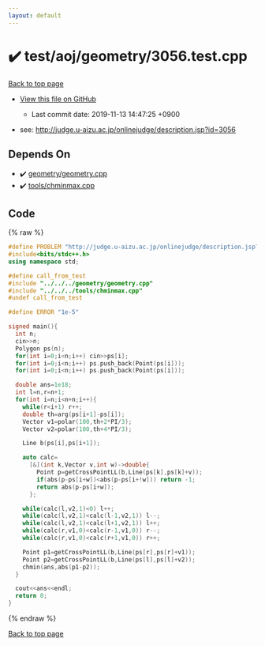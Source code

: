 ```yaml
---
layout: default
---
```


<!-- mathjax config similar to math.stackexchange -->
<script type="text/javascript" async
  src="https://cdnjs.cloudflare.com/ajax/libs/mathjax/2.7.5/MathJax.js?config=TeX-MML-AM_CHTML">
</script>
<script type="text/x-mathjax-config">
  MathJax.Hub.Config({
    TeX: { equationNumbers: { autoNumber: "AMS" }},
    tex2jax: {
      inlineMath: [ ['$','$'] ],
      processEscapes: true
    },
    "HTML-CSS": { matchFontHeight: false },
    displayAlign: "left",
    displayIndent: "2em"
  });
</script>

<script type="text/javascript" src="https://cdnjs.cloudflare.com/ajax/libs/jquery/3.4.1/jquery.min.js"></script>
<script src="https://cdn.jsdelivr.net/npm/jquery-balloon-js@1.1.2/jquery.balloon.min.js" integrity="sha256-ZEYs9VrgAeNuPvs15E39OsyOJaIkXEEt10fzxJ20+2I=" crossorigin="anonymous"></script>
<script type="text/javascript" src="../../../../assets/js/copy-button.js"></script>
<link rel="stylesheet" href="../../../../assets/css/copy-button.css" />


# :heavy_check_mark: test/aoj/geometry/3056.test.cpp
<a href="../../../../index.html">Back to top page</a>

* <a href="{{ site.github.repository_url }}/blob/master/test/aoj/geometry/3056.test.cpp">View this file on GitHub</a>
    - Last commit date: 2019-11-13 14:47:25 +0900


* see: <a href="http://judge.u-aizu.ac.jp/onlinejudge/description.jsp?id=3056">http://judge.u-aizu.ac.jp/onlinejudge/description.jsp?id=3056</a>


## Depends On
* :heavy_check_mark: <a href="../../../../library/geometry/geometry.cpp.html">geometry/geometry.cpp</a>
* :heavy_check_mark: <a href="../../../../library/tools/chminmax.cpp.html">tools/chminmax.cpp</a>


## Code
{% raw %}
```cpp
#define PROBLEM "http://judge.u-aizu.ac.jp/onlinejudge/description.jsp?id=3056"
#include<bits/stdc++.h>
using namespace std;

#define call_from_test
#include "../../../geometry/geometry.cpp"
#include "../../../tools/chminmax.cpp"
#undef call_from_test

#define ERROR "1e-5"

signed main(){
  int n;
  cin>>n;
  Polygon ps(n);
  for(int i=0;i<n;i++) cin>>ps[i];
  for(int i=0;i<n;i++) ps.push_back(Point(ps[i]));
  for(int i=0;i<n;i++) ps.push_back(Point(ps[i]));

  double ans=1e18;
  int l=n,r=n+1;
  for(int i=n;i<n+n;i++){
    while(r<i+1) r++;
    double th=arg(ps[i+1]-ps[i]);
    Vector v1=polar(100,th+2*PI/3);
    Vector v2=polar(100,th+4*PI/3);

    Line b(ps[i],ps[i+1]);

    auto calc=
      [&](int k,Vector v,int w)->double{
        Point p=getCrossPointLL(b,Line(ps[k],ps[k]+v));
        if(abs(p-ps[i+w])<abs(p-ps[i+!w])) return -1;
        return abs(p-ps[i+w]);
      };

    while(calc(l,v2,1)<0) l++;
    while(calc(l,v2,1)<calc(l-1,v2,1)) l--;
    while(calc(l,v2,1)<calc(l+1,v2,1)) l++;
    while(calc(r,v1,0)<calc(r-1,v1,0)) r--;
    while(calc(r,v1,0)<calc(r+1,v1,0)) r++;

    Point p1=getCrossPointLL(b,Line(ps[r],ps[r]+v1));
    Point p2=getCrossPointLL(b,Line(ps[l],ps[l]+v2));
    chmin(ans,abs(p1-p2));
  }

  cout<<ans<<endl;
  return 0;
}

```
{% endraw %}

<a href="../../../../index.html">Back to top page</a>

